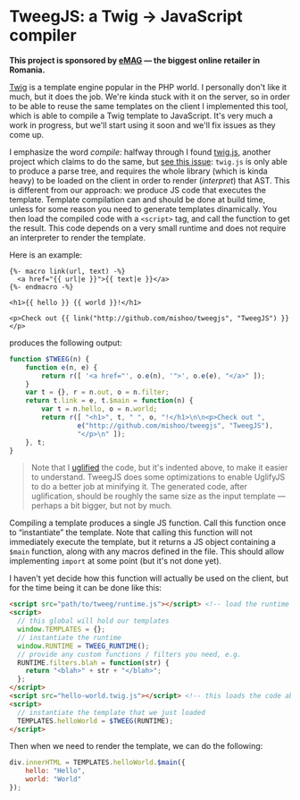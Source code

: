 # TweegJS: a Twig -> JavaScript compiler

**This project is sponsored by [eMAG](http://www.emag.ro/) — the biggest online
retailer in Romania.**

[Twig](http://twig.sensiolabs.org/) is a template engine popular in the PHP
world.  I personally don't like it much, but it does the job.  We're kinda stuck
with it on the server, so in order to be able to reuse the same templates on the
client I implemented this tool, which is able to compile a Twig template to
JavaScript.  It's very much a work in progress, but we'll start using it soon
and we'll fix issues as they come up.

I emphasize the word *compile*: halfway through I found
[twig.js](https://github.com/twigjs/twig.js/), another project which claims to
do the same, but [see this issue](https://github.com/twigjs/twig.js/issues/80):
`twig.js` is only able to produce a parse tree, and requires the whole library
(which is kinda heavy) to be loaded on the client in order to render
(*interpret*) that AST.  This is different from our approach: we produce JS code
that executes the template.  Template compilation can and should be done at
build time, unless for some reason you need to generate templates dinamically.
You then load the compiled code with a `<script>` tag, and call the function to
get the result.  This code depends on a very small runtime and does not require
an interpreter to render the template.

Here is an example:

```twig
{%- macro link(url, text) -%}
  <a href="{{ url|e }}">{{ text|e }}</a>
{%- endmacro -%}

<h1>{{ hello }} {{ world }}!</h1>

<p>Check out {{ link("http://github.com/mishoo/tweegjs", "TweegJS") }}</p>
```

produces the following output:

```js
function $TWEEG(n) {
    function e(n, e) {
        return r([ '<a href="', o.e(n), '">', o.e(e), "</a>" ]);
    }
    var t = {}, r = n.out, o = n.filter;
    return t.link = e, t.$main = function(n) {
        var t = n.hello, o = n.world;
        return r([ "<h1>", t, " ", o, "!</h1>\n\n<p>Check out ",
                 e("http://github.com/mishoo/tweegjs", "TweegJS"),
                 "</p>\n" ]);
    }, t;
}
```

> Note that I [uglified](https://github.com/mishoo/UglifyJS2/) the code, but
> it's indented above, to make it easier to understand.  TweegJS does some
> optimizations to enable UglifyJS to do a better job at minifying it.  The
> generated code, after uglification, should be roughly the same size as the
> input template — perhaps a bit bigger, but not by much.

Compiling a template produces a single JS function.  Call this function once to
“instantiate” the template.  Note that calling this function will not
immediately execute the template, but it returns a JS object containing a
`$main` function, along with any macros defined in the file.  This should allow
implementing `import` at some point (but it's not done yet).

I haven't yet decide how this function will actually be used on the client, but
for the time being it can be done like this:

```html
<script src="path/to/tweeg/runtime.js"></script> <!-- load the runtime -->
<script>
  // this global will hold our templates
  window.TEMPLATES = {};
  // instantiate the runtime
  window.RUNTIME = TWEEG_RUNTIME();
  // provide any custom functions / filters you need, e.g.
  RUNTIME.filters.blah = function(str) {
    return "<blah>" + str + "</blah>";
  };
</script>
<script src="hello-world.twig.js"></script> <!-- this loads the code above -->
<script>
  // instantiate the template that we just loaded
  TEMPLATES.helloWorld = $TWEEG(RUNTIME);
</script>
```

Then when we need to render the template, we can do the following:

```js
div.innerHTML = TEMPLATES.helloWorld.$main({
    hello: "Hello",
    world: "World"
});
```
